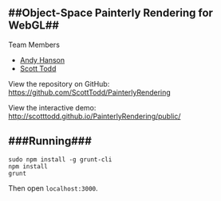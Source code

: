 ##Object-Space Painterly Rendering for WebGL##
---

Team Members

* [Andy Hanson](https://github.com/andy-hanson)
* [Scott Todd](https://github.com/ScottTodd)

View the repository on GitHub: https://github.com/ScottTodd/PainterlyRendering

View the interactive demo: http://scotttodd.github.io/PainterlyRendering/public/


###Running###
---

	sudo npm install -g grunt-cli
	npm install
	grunt

Then open `localhost:3000`.
